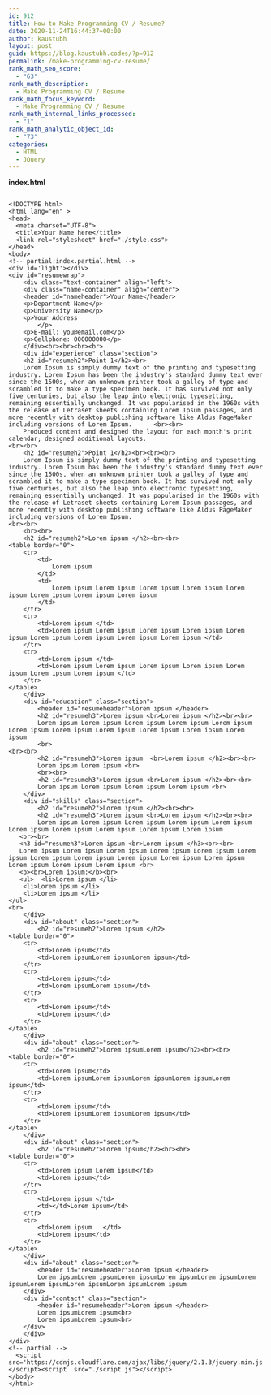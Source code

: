 ```yaml
---
id: 912
title: How to Make Programming CV / Resume?
date: 2020-11-24T16:44:37+00:00
author: kaustubh
layout: post
guid: https://blog.kaustubh.codes/?p=912
permalink: /make-programming-cv-resume/
rank_math_seo_score:
  - "63"
rank_math_description:
  - Make Programming CV / Resume
rank_math_focus_keyword:
  - Make Programming CV / Resume
rank_math_internal_links_processed:
  - "1"
rank_math_analytic_object_id:
  - "73"
categories:
  - HTML
  - JQuery
---
```

 

**index.html**

<pre class="wp-block-code"><code>
&lt;!DOCTYPE html>
&lt;html lang="en" >
&lt;head>
  &lt;meta charset="UTF-8">
  &lt;title>Your Name here&lt;/title>
  &lt;link rel="stylesheet" href="./style.css">
&lt;/head>
&lt;body>
&lt;!-- partial:index.partial.html -->
&lt;div id='light'>&lt;/div>
&lt;div id="resumewrap">
	&lt;div class="text-container" align="left">
	&lt;div class="name-container" align="center">
	&lt;header id="nameheader">Your Name&lt;/header>
	&lt;p>Department Name&lt;/p>
	&lt;p>University Name&lt;/p>
	&lt;p>Your Address
		&lt;/p>
	&lt;p>E-mail: you@email.com&lt;/p>
	&lt;p>Cellphone: 000000000&lt;/p>
	&lt;/div>&lt;br>&lt;br>&lt;br>&lt;br>
	&lt;div id="experience" class="section">
	&lt;h2 id="resumeh2">Point 1&lt;/h2>&lt;br>
	Lorem Ipsum is simply dummy text of the printing and typesetting industry. Lorem Ipsum has been the industry's standard dummy text ever since the 1500s, when an unknown printer took a galley of type and scrambled it to make a type specimen book. It has survived not only five centuries, but also the leap into electronic typesetting, remaining essentially unchanged. It was popularised in the 1960s with the release of Letraset sheets containing Lorem Ipsum passages, and more recently with desktop publishing software like Aldus PageMaker including versions of Lorem Ipsum.		&lt;br>&lt;br>
	Produced content and designed the layout for each month's print calendar; designed additional layouts.
&lt;br>&lt;br>
	&lt;h2 id="resumeh2">Point 1&lt;/h2>&lt;br>&lt;br>&lt;br>
	Lorem Ipsum is simply dummy text of the printing and typesetting industry. Lorem Ipsum has been the industry's standard dummy text ever since the 1500s, when an unknown printer took a galley of type and scrambled it to make a type specimen book. It has survived not only five centuries, but also the leap into electronic typesetting, remaining essentially unchanged. It was popularised in the 1960s with the release of Letraset sheets containing Lorem Ipsum passages, and more recently with desktop publishing software like Aldus PageMaker including versions of Lorem Ipsum.
&lt;br>&lt;br>
	&lt;br>&lt;br>
	&lt;h2 id="resumeh2">Lorem ipsum &lt;/h2>&lt;br>&lt;br>
&lt;table border="0">
	&lt;tr>
		&lt;td>
			Lorem ipsum
		&lt;/td>
		&lt;td>
			Lorem ipsum Lorem ipsum Lorem ipsum Lorem ipsum Lorem ipsum Lorem ipsum Lorem ipsum Lorem ipsum
		&lt;/td>
	&lt;/tr>
	&lt;tr>
		&lt;td>Lorem ipsum &lt;/td>
		&lt;td>Lorem ipsum Lorem ipsum Lorem ipsum Lorem ipsum Lorem ipsum Lorem ipsum Lorem ipsum Lorem ipsum Lorem ipsum &lt;/td>
	&lt;/tr>
	&lt;tr>
		&lt;td>Lorem ipsum &lt;/td>
		&lt;td>Lorem ipsum Lorem ipsum Lorem ipsum Lorem ipsum Lorem ipsum Lorem ipsum Lorem ipsum &lt;/td>
	&lt;/tr>
&lt;/table>
	&lt;/div>
	&lt;div id="education" class="section">
		&lt;header id="resumeheader">Lorem ipsum &lt;/header>
		&lt;h2 id="resumeh3">Lorem ipsum &lt;br>Lorem ipsum &lt;/h2>&lt;br>&lt;br>
		Lorem ipsum Lorem ipsum Lorem ipsum Lorem ipsum Lorem ipsum Lorem ipsum Lorem ipsum Lorem ipsum Lorem ipsum Lorem ipsum Lorem ipsum
		&lt;br>
&lt;br>&lt;br>
		&lt;h2 id="resumeh3">Lorem ipsum  &lt;br>Lorem ipsum &lt;/h2>&lt;br>&lt;br>
		Lorem ipsum Lorem ipsum &lt;br>
		&lt;br>&lt;br>
		&lt;h2 id="resumeh3">Lorem ipsum &lt;br>Lorem ipsum &lt;/h2>&lt;br>&lt;br>
		Lorem ipsum Lorem ipsum Lorem ipsum Lorem ipsum &lt;br>
	&lt;/div>
	&lt;div id="skills" class="section">
		&lt;h2 id="resumeh2">Lorem ipsum &lt;/h2>&lt;br>&lt;br>
		&lt;h2 id="resumeh3">Lorem ipsum &lt;br>Lorem ipsum &lt;/h2>&lt;br>&lt;br>
		Lorem ipsum Lorem ipsum Lorem ipsum Lorem ipsum Lorem ipsum Lorem ipsum Lorem ipsum Lorem ipsum Lorem ipsum Lorem ipsum
   &lt;br>&lt;br>
   &lt;h3 id="resumeh3">Lorem ipsum &lt;br>Lorem ipsum &lt;/h3>&lt;br>&lt;br>
   Lorem ipsum Lorem ipsum Lorem ipsum Lorem ipsum Lorem ipsum Lorem ipsum Lorem ipsum Lorem ipsum Lorem ipsum Lorem ipsum Lorem ipsum Lorem ipsum Lorem ipsum Lorem ipsum &lt;br>
   &lt;b>&lt;br>Lorem ipsum:&lt;/b>&lt;br>
   &lt;ul>	&lt;li>Lorem ipsum &lt;/li>
	&lt;li>Lorem ipsum &lt;/li>
	&lt;li>Lorem ipsum &lt;/li>
&lt;/ul>
&lt;br>
	&lt;/div>
	&lt;div id="about" class="section">
		&lt;h2 id="resumeh2">Lorem ipsum &lt;/h2>
&lt;table border="0">
	&lt;tr>
		&lt;td>Lorem ipsum&lt;/td>
		&lt;td>Lorem ipsumLorem ipsumLorem ipsum&lt;/td>
	&lt;/tr>
	&lt;tr>
		&lt;td>Lorem ipsum&lt;/td>
		&lt;td>Lorem ipsumLorem ipsum&lt;/td>
	&lt;/tr>
	&lt;tr>
		&lt;td>Lorem ipsum&lt;/td>
		&lt;td>Lorem ipsum&lt;/td>
	&lt;/tr>
&lt;/table>
	&lt;/div>
	&lt;div id="about" class="section">
		&lt;h2 id="resumeh2">Lorem ipsumLorem ipsum&lt;/h2>&lt;br>&lt;br>
&lt;table border="0">
	&lt;tr>
		&lt;td>Lorem ipsum&lt;/td>
		&lt;td>Lorem ipsumLorem ipsumLorem ipsumLorem ipsumLorem ipsum&lt;/td>
	&lt;/tr>
	&lt;tr>
		&lt;td>Lorem ipsum&lt;/td>
		&lt;td>Lorem ipsumLorem ipsumLorem ipsum&lt;/td>
	&lt;/tr>
&lt;/table>
	&lt;/div>
	&lt;div id="about" class="section">
		&lt;h2 id="resumeh2">Lorem ipsum&lt;/h2>&lt;br>&lt;br>
&lt;table border="0">
	&lt;tr>
		&lt;td>Lorem ipsum Lorem ipsum&lt;/td>
		&lt;td>Lorem ipsum&lt;/td>
	&lt;/tr>
	&lt;tr>
		&lt;td>Lorem ipsum &lt;/td>
		&lt;td>&lt;/td>Lorem ipsum&lt;/td>
	&lt;/tr>
	&lt;tr>
		&lt;td>Lorem ipsum &nbsp;&nbsp;&lt;/td>
		&lt;td>Lorem ipsum&lt;/td>
	&lt;/tr>
&lt;/table>
	&lt;/div>
	&lt;div id="about" class="section">
		&lt;header id="resumeheader">Lorem ipsum &lt;/header>
		Lorem ipsumLorem ipsumLorem ipsumLorem ipsumLorem ipsumLorem ipsumLorem ipsumLorem ipsumLorem ipsumLorem ipsum
	&lt;/div>
	&lt;div id="contact" class="section">
		&lt;header id="resumeheader">Lorem ipsum &lt;/header>
		Lorem ipsumLorem ipsum&lt;br>
		Lorem ipsumLorem ipsum&lt;br>
	&lt;/div>
	&lt;/div>
&lt;/div>
&lt;!-- partial -->
  &lt;script src='https://cdnjs.cloudflare.com/ajax/libs/jquery/2.1.3/jquery.min.js'>&lt;/script>&lt;script  src="./script.js">&lt;/script>
&lt;/body>
&lt;/html>
</code></pre><figure class="wp-block-embed-youtube wp-block-embed is-type-video is-provider-youtube wp-embed-aspect-16-9 wp-has-aspect-ratio">

<div class="wp-block-embed__wrapper">
</div>

